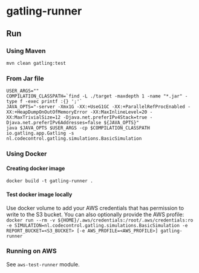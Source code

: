 # gatling-runner

## Run
### Using Maven
`mvn clean gatling:test`

### From Jar file
```shell script
USER_ARGS=""
COMPILATION_CLASSPATH=`find -L ./target -maxdepth 1 -name "*.jar" -type f -exec printf :{} ';'`
JAVA_OPTS="-server -Xmx1G -XX:+UseG1GC -XX:+ParallelRefProcEnabled -XX:+HeapDumpOnOutOfMemoryError -XX:MaxInlineLevel=20 -XX:MaxTrivialSize=12 -Djava.net.preferIPv4Stack=true -Djava.net.preferIPv6Addresses=false ${JAVA_OPTS}"
java $JAVA_OPTS $USER_ARGS -cp $COMPILATION_CLASSPATH io.gatling.app.Gatling -s nl.codecontrol.gatling.simulations.BasicSimulation
```

### Using Docker

#### Creating docker image
`docker build -t gatling-runner .`     

#### Test docker image locally
Use docker volume to add your AWS credentials that has permission to write to the S3 bucket. You can also optionally provide the AWS profile:  
`docker run --rm -v ${HOME}/.aws/credentials:/root/.aws/credentials:ro -e SIMULATION=nl.codecontrol.gatling.simulations.BasicSimulation -e REPORT_BUCKET=<S3_BUCKET> [-e AWS_PROFILE=<AWS_PROFILE>] gatling-runner `  

### Running on AWS
See `aws-test-runner` module.
